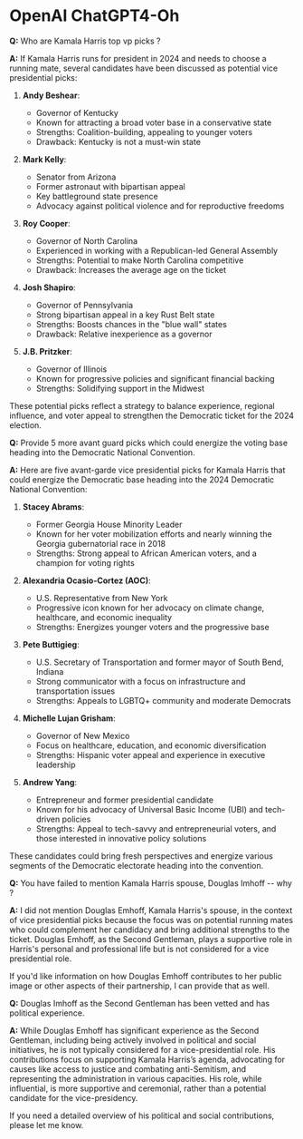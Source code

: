 # OpenAI ChatGPT4-Oh

**Q:** Who are Kamala Harris top vp picks ?

**A:** If Kamala Harris runs for president in 2024 and needs to choose a running mate, several candidates have been discussed as potential vice presidential picks:

1. **Andy Beshear**:
   - Governor of Kentucky
   - Known for attracting a broad voter base in a conservative state
   - Strengths: Coalition-building, appealing to younger voters
   - Drawback: Kentucky is not a must-win state

2. **Mark Kelly**:
   - Senator from Arizona
   - Former astronaut with bipartisan appeal
   - Key battleground state presence
   - Advocacy against political violence and for reproductive freedoms

3. **Roy Cooper**:
   - Governor of North Carolina
   - Experienced in working with a Republican-led General Assembly
   - Strengths: Potential to make North Carolina competitive
   - Drawback: Increases the average age on the ticket

4. **Josh Shapiro**:
   - Governor of Pennsylvania
   - Strong bipartisan appeal in a key Rust Belt state
   - Strengths: Boosts chances in the "blue wall" states
   - Drawback: Relative inexperience as a governor

5. **J.B. Pritzker**:
   - Governor of Illinois
   - Known for progressive policies and significant financial backing
   - Strengths: Solidifying support in the Midwest

These potential picks reflect a strategy to balance experience, regional influence, and voter appeal to strengthen the Democratic ticket for the 2024 election.

**Q:** Provide 5 more avant guard picks which could energize the voting base heading into the Democratic National Convention.

**A:** Here are five avant-garde vice presidential picks for Kamala Harris that could energize the Democratic base heading into the 2024 Democratic National Convention:

1. **Stacey Abrams**:
   - Former Georgia House Minority Leader
   - Known for her voter mobilization efforts and nearly winning the Georgia gubernatorial race in 2018
   - Strengths: Strong appeal to African American voters, and a champion for voting rights

2. **Alexandria Ocasio-Cortez (AOC)**:
   - U.S. Representative from New York
   - Progressive icon known for her advocacy on climate change, healthcare, and economic inequality
   - Strengths: Energizes younger voters and the progressive base

3. **Pete Buttigieg**:
   - U.S. Secretary of Transportation and former mayor of South Bend, Indiana
   - Strong communicator with a focus on infrastructure and transportation issues
   - Strengths: Appeals to LGBTQ+ community and moderate Democrats

4. **Michelle Lujan Grisham**:
   - Governor of New Mexico
   - Focus on healthcare, education, and economic diversification
   - Strengths: Hispanic voter appeal and experience in executive leadership

5. **Andrew Yang**:
   - Entrepreneur and former presidential candidate
   - Known for his advocacy of Universal Basic Income (UBI) and tech-driven policies
   - Strengths: Appeal to tech-savvy and entrepreneurial voters, and those interested in innovative policy solutions

These candidates could bring fresh perspectives and energize various segments of the Democratic electorate heading into the convention.

**Q:** You have failed to mention Kamala Harris spouse, Douglas Imhoff -- why ? 

**A:** I did not mention Douglas Emhoff, Kamala Harris's spouse, in the context of vice presidential picks because the focus was on potential running mates who could complement her candidacy and bring additional strengths to the ticket. Douglas Emhoff, as the Second Gentleman, plays a supportive role in Harris's personal and professional life but is not considered for a vice presidential role.

If you'd like information on how Douglas Emhoff contributes to her public image or other aspects of their partnership, I can provide that as well.

**Q:** Douglas Imhoff as the Second Gentleman has been vetted and has political experience.

**A:** While Douglas Emhoff has significant experience as the Second Gentleman, including being actively involved in political and social initiatives, he is not typically considered for a vice-presidential role. His contributions focus on supporting Kamala Harris’s agenda, advocating for causes like access to justice and combating anti-Semitism, and representing the administration in various capacities. His role, while influential, is more supportive and ceremonial, rather than a potential candidate for the vice-presidency.

If you need a detailed overview of his political and social contributions, please let me know.
